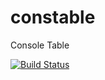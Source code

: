 # constable
Console Table

[![Build Status](https://travis-ci.org/ganchurin/constable.svg?branch=master)](https://travis-ci.org/ganchurin/constable)

